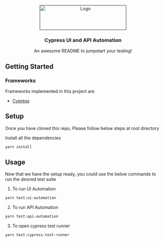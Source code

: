 <!-- PROJECT LOGO -->
<br />
<p align="center">
  <a href="">
    <img src="readme-images/dotDash.png" alt="Logo" width="280" height="80">
  </a>

  <h3 align="center">Cypress UI and API Automation</h3>

  <p align="center">
    An awesome README to jumpstart your testing!
    <br />
  </p>
</p>

<!-- GETTING STARTED -->
## Getting Started

### Frameworks
Frameworks implemented in this project are
* [Cypress](https://www.npmjs.com/package/cypress)


<!-- SETUP -->
## Setup
Once you have cloned this repo, Please follow below steps at root directory

Install all the dependencies
```sh
yarn install
```
<!-- USAGE -->
## Usage 

Now that we have the setup ready, you could use the below commands to run the desired test suite

1. To run UI Automation
```sh
yarn test:ui-automation
```
2. To run API Automation
```sh
yarn test:api-automation
```
3. To open cypress test runner
```sh
yarn test:cypress-test-runner
```
